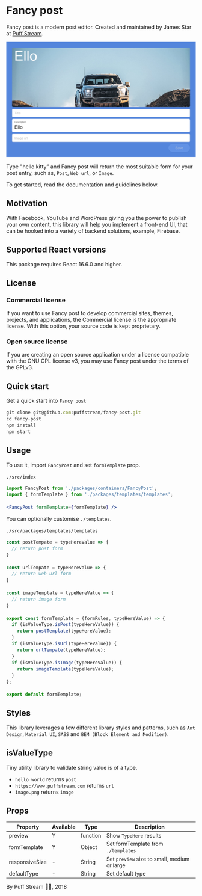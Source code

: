 # Fancy post
Fancy post is a modern post editor. Created and maintained by James Star at [Puff Stream](https://www.puffstream.com).

<img src="screenshots/fancy-post-example-1.png" title="fancy-post"/> <!-- .element height="100%" width="100%" -->

Type "hello kitty" and Fancy post will return the most suitable form for your post entry, such as, `Post`, `Web url`, or `Image`. 

To get started, read the documentation and guidelines below.

## Motivation
With Facebook, YouTube and WordPress giving you the power to publish your own content, this library will help you implement a front-end UI, that can be hooked into a variety of backend solutions, example, Firebase.

## Supported React versions
This package requires React 16.6.0 and higher.

## License
### Commercial license
If you want to use Fancy post to develop commercial sites, themes, projects, and applications, the Commercial license is the appropriate license. With this option, your source code is kept proprietary.

### Open source license
If you are creating an open source application under a license compatible with the GNU GPL license v3, you may use Fancy post under the terms of the GPLv3.

## Quick start
Get a quick start into `Fancy post`

```jsx
git clone git@github.com:puffstream/fancy-post.git
cd fancy-post
npm install
npm start
```

## Usage
To use it, import `FancyPost` and set `formTemplate` prop.

`./src/index`

```jsx
import FancyPost from './packages/containers/FancyPost';
import { formTemplate } from './packages/templates/templates';

<FancyPost formTemplate={formTemplate} />
```

You can optionally customise `./templates`.

`./src/packages/templates/templates`

```jsx
const postTempate = typeHereValue => {
  // return post form
}

const urlTempate = typeHereValue => {
  // return web url form
}

const imageTemplate = typeHereValue => {
  // return image form
}

export const formTemplate = (formRules, typeHereValue) => {
  if (isValueType.isPost(typeHereValue)) {
    return postTemplate(typeHereValue);
  }
  if (isValueType.isUrl(typeHereValue)) {
    return urlTempate(typeHereValue);
  }
  if (isValueType.isImage(typeHereValue)) {
    return imageTemplate(typeHereValue);
  }
};

export default formTemplate;
```

## Styles
This library leverages a few different library styles and patterns, such as `Ant Design`, `Material UI`, `SASS` and `BEM (Block Element and Modifier)`.

## isValueType
Tiny utility library to validate string value is of a type.

* `hello world` returns `post`
* `https://www.puffstream.com` returns `url`
* `image.png` returns `image`

## Props

| Property | Available | Type | Description |
| ------ | ------ | ------ | ------ |
| preview | Y | function | Show `TypeHere` results |
| formTemplate | Y | Object | Set formTemplate from `./templates` |
| responsiveSize | - | String | Set `preview` size to small, medium or large |
| defaultType | - | String | Set default type |

By Puff Stream 🚀🐳, 2018